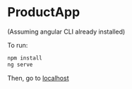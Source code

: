 # ProductApp

(Assuming angular CLI already installed)

To run:

```bash
npm install
ng serve
```

Then, go to [localhost](http://localhost:4200/)

